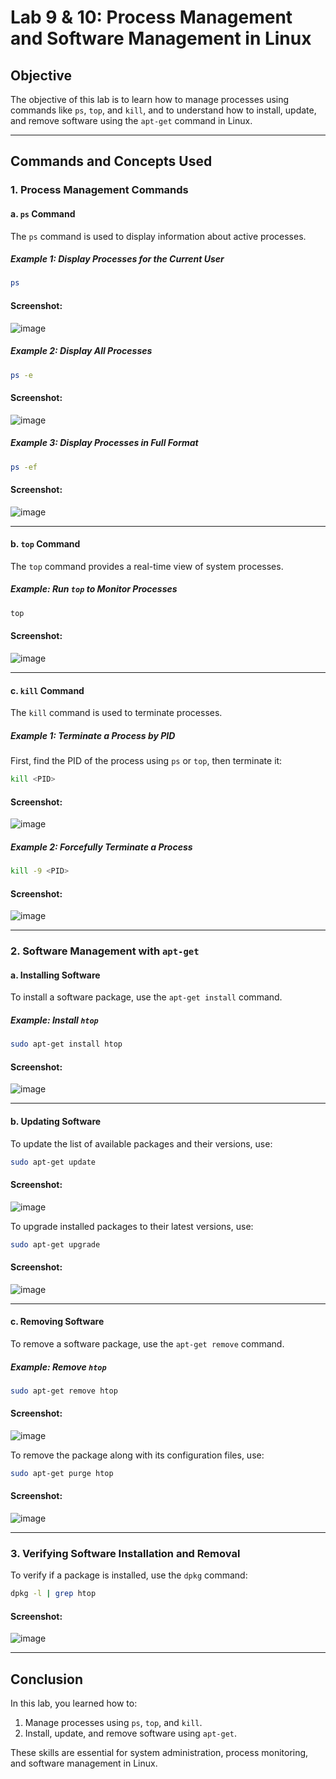 # Lab 9 & 10: Process Management and Software Management in Linux

## Objective
The objective of this lab is to learn how to manage processes using commands like `ps`, `top`, and `kill`, and to understand how to install, update, and remove software using the `apt-get` command in Linux.

---

## Commands and Concepts Used

### 1. Process Management Commands

#### a. **`ps` Command**
The `ps` command is used to display information about active processes.

##### Example 1: Display Processes for the Current User
```bash
ps
```

#### Screenshot:
![image](https://github.com/user-attachments/assets/4f4425f3-a40a-4141-a5c9-c4bdfd870f55)


##### Example 2: Display All Processes
```bash
ps -e
```

#### Screenshot:
![image](https://github.com/user-attachments/assets/9b890aaf-71ba-4dd0-a33e-f939da8e1adb)


##### Example 3: Display Processes in Full Format
```bash
ps -ef
```

#### Screenshot:
![image](https://github.com/user-attachments/assets/2b23d7a5-a3ac-4808-becd-40864de1e5f0)


---

#### b. **`top` Command**
The `top` command provides a real-time view of system processes.

##### Example: Run `top` to Monitor Processes
```bash
top
```

#### Screenshot:
![image](https://github.com/user-attachments/assets/527b0ee8-9fa9-4efa-83c0-69425b955548)


---

#### c. **`kill` Command**
The `kill` command is used to terminate processes.

##### Example 1: Terminate a Process by PID
First, find the PID of the process using `ps` or `top`, then terminate it:
```bash
kill <PID>
```

#### Screenshot:
![image](https://github.com/user-attachments/assets/bf45bdd1-ed97-43f7-9197-6d93cb18d9e3)


##### Example 2: Forcefully Terminate a Process
```bash
kill -9 <PID>
```

#### Screenshot:
![image](https://github.com/user-attachments/assets/b5f3a844-e314-457c-897f-ddc001f69e9e)


---

### 2. Software Management with `apt-get`

#### a. **Installing Software**
To install a software package, use the `apt-get install` command.

##### Example: Install `htop`
```bash
sudo apt-get install htop
```

#### Screenshot:
![image](https://github.com/user-attachments/assets/dee79d8b-71f4-4c08-a760-f212aff93da4)


---

#### b. **Updating Software**
To update the list of available packages and their versions, use:
```bash
sudo apt-get update
```

#### Screenshot:
![image](https://github.com/user-attachments/assets/b34fa92b-6399-4d90-afc2-ddde4e2bfaeb)


To upgrade installed packages to their latest versions, use:
```bash
sudo apt-get upgrade
```

#### Screenshot:
![image](https://github.com/user-attachments/assets/989be8f7-e81d-49ba-a570-8fcddd41f87c)


---

#### c. **Removing Software**
To remove a software package, use the `apt-get remove` command.

##### Example: Remove `htop`
```bash
sudo apt-get remove htop
```

#### Screenshot:
![image](https://github.com/user-attachments/assets/4a68a83b-9105-4499-9af4-1f544d0edbd3)


To remove the package along with its configuration files, use:
```bash
sudo apt-get purge htop
```

#### Screenshot:
![image](https://github.com/user-attachments/assets/4487019b-2c8f-4d9a-b7ae-322fd09bb4f7)


---

### 3. Verifying Software Installation and Removal
To verify if a package is installed, use the `dpkg` command:
```bash
dpkg -l | grep htop
```

#### Screenshot:
![image](https://github.com/user-attachments/assets/a6647d27-51ba-40dd-997c-5cad7e3a17c7)


---

## Conclusion
In this lab, you learned how to:
1. Manage processes using `ps`, `top`, and `kill`.
2. Install, update, and remove software using `apt-get`.

These skills are essential for system administration, process monitoring, and software management in Linux.
